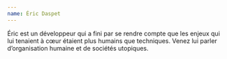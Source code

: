```yaml
---
name: Éric Daspet
---
```


Éric est un développeur qui a fini par se rendre compte que les enjeux qui lui tenaient à cœur étaient plus humains que techniques. Venez lui parler d’organisation humaine et de sociétés utopiques.
